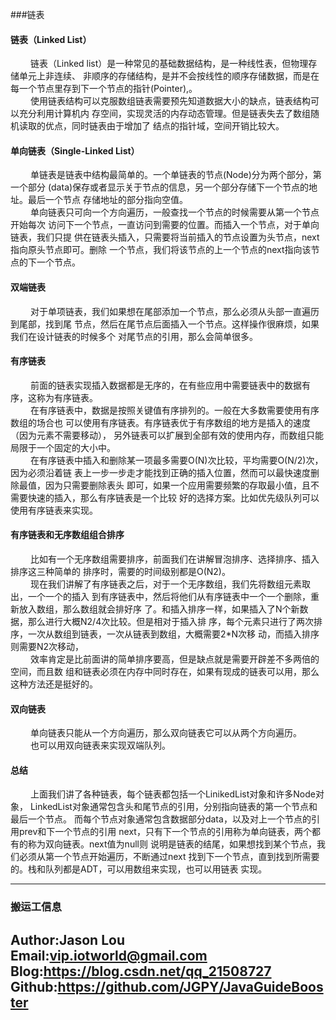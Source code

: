 ###链表

#### 链表（Linked List）
&ensp;&ensp;&ensp;&ensp; 
    链表（Linked list）是一种常见的基础数据结构，是一种线性表，但物理存储单元上非连续、
非顺序的存储结构，是并不会按线性的顺序存储数据，而是在每一个节点里存到下一个节点的指针(Pointer),。 <br>
&ensp;&ensp;&ensp;&ensp; 
    使用链表结构可以克服数组链表需要预先知道数据大小的缺点，链表结构可以充分利用计算机内
存空间，实现灵活的内存动态管理。但是链表失去了数组随机读取的优点，同时链表由于增加了
结点的指针域，空间开销比较大。 <br>

#### 单向链表（Single-Linked List）
&ensp;&ensp;&ensp;&ensp; 
    单链表是链表中结构最简单的。一个单链表的节点(Node)分为两个部分，第一个部分
(data)保存或者显示关于节点的信息，另一个部分存储下一个节点的地址。最后一个节点
存储地址的部分指向空值。 <br>
&ensp;&ensp;&ensp;&ensp; 
    单向链表只可向一个方向遍历，一般查找一个节点的时候需要从第一个节点开始每次
访问下一个节点，一直访问到需要的位置。而插入一个节点，对于单向链表，我们只提
供在链表头插入，只需要将当前插入的节点设置为头节点，next指向原头节点即可。删除
一个节点，我们将该节点的上一个节点的next指向该节点的下一个节点。 <br>

#### 双端链表
&ensp;&ensp;&ensp;&ensp; 
    对于单项链表，我们如果想在尾部添加一个节点，那么必须从头部一直遍历到尾部，找到尾
节点，然后在尾节点后面插入一个节点。这样操作很麻烦，如果我们在设计链表的时候多个
对尾节点的引用，那么会简单很多。 <br>

#### 有序链表
&ensp;&ensp;&ensp;&ensp;
    前面的链表实现插入数据都是无序的，在有些应用中需要链表中的数据有序，这称为有序链表。 <br>
&ensp;&ensp;&ensp;&ensp; 
    在有序链表中，数据是按照关键值有序排列的。一般在大多数需要使用有序数组的场合也
可以使用有序链表。有序链表优于有序数组的地方是插入的速度（因为元素不需要移动），
另外链表可以扩展到全部有效的使用内存，而数组只能局限于一个固定的大小中。 <br>
&ensp;&ensp;&ensp;&ensp; 
    在有序链表中插入和删除某一项最多需要O(N)次比较，平均需要O(N/2)次，因为必须沿着链
表上一步一步走才能找到正确的插入位置，然而可以最快速度删除最值，因为只需要删除表头
即可，如果一个应用需要频繁的存取最小值，且不需要快速的插入，那么有序链表是一个比较
好的选择方案。比如优先级队列可以使用有序链表来实现。 <br>

#### 有序链表和无序数组组合排序
&ensp;&ensp;&ensp;&ensp;
    比如有一个无序数组需要排序，前面我们在讲解冒泡排序、选择排序、插入排序这三种简单的
排序时，需要的时间级别都是O(N2)。 <br>
&ensp;&ensp;&ensp;&ensp; 
    现在我们讲解了有序链表之后，对于一个无序数组，我们先将数组元素取出，一个一个的插入
到有序链表中，然后将他们从有序链表中一个一个删除，重新放入数组，那么数组就会排好序
了。和插入排序一样，如果插入了N个新数据，那么进行大概N2/4次比较。但是相对于插入排
序，每个元素只进行了两次排序，一次从数组到链表，一次从链表到数组，大概需要2*N次移
动，而插入排序则需要N2次移动， <br>
&ensp;&ensp;&ensp;&ensp; 
    效率肯定是比前面讲的简单排序要高，但是缺点就是需要开辟差不多两倍的空间，而且数
组和链表必须在内存中同时存在，如果有现成的链表可以用，那么这种方法还是挺好的。 <br>

#### 双向链表
&ensp;&ensp;&ensp;&ensp;
    单向链表只能从一个方向遍历，那么双向链表它可以从两个方向遍历。 <br>
&ensp;&ensp;&ensp;&ensp;
    也可以用双向链表来实现双端队列。 <br>

#### 总结
&ensp;&ensp;&ensp;&ensp; 
    上面我们讲了各种链表，每个链表都包括一个LinikedList对象和许多Node对象，
LinkedList对象通常包含头和尾节点的引用，分别指向链表的第一个节点和最后一个节点。
而每个节点对象通常包含数据部分data，以及对上一个节点的引用prev和下一个节点的引用
next，只有下一个节点的引用称为单向链表，两个都有的称为双向链表。next值为null则
说明是链表的结尾，如果想找到某个节点，我们必须从第一个节点开始遍历，不断通过next
找到下一个节点，直到找到所需要的。栈和队列都是ADT，可以用数组来实现，也可以用链表
实现。 <br>

---
### 搬运工信息
Author:Jason Lou <br>
Email:vip.iotworld@gmail.com <br>
Blog:https://blog.csdn.net/qq_21508727 <br>
Github:https://github.com/JGPY/JavaGuideBooster <br>
---